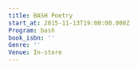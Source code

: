 ```yaml
---
title: BASH Poetry
start_at: 2015-11-13T19:00:00.000Z
Program: bash
book_isbn: ''
Genre: ''
Venue: In-store
---
```

